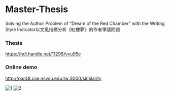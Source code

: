 # Master-Thesis
Solving the Author Problem of “Dream of the Red Chamber” with the Writing Style Indicator以文風指標分析《紅樓夢》的作者爭議問題

### Thesis
https://hdl.handle.net/11296/vvu95e

### Online demo 
http://par48.cse.nsysu.edu.tw:3000/similarity

![1](https://github.com/k66inthesky/Master-Thesis/assets/45890492/96098db8-aaf1-494c-a52d-bb79f250ce56)
![2](https://github.com/k66inthesky/Master-Thesis/assets/45890492/3e2564ec-973c-43da-8cbe-a1d2b1e3b645)
